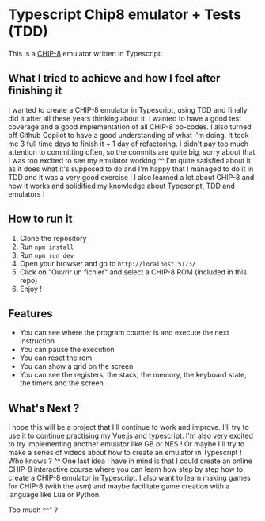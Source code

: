# Typescript Chip8 emulator + Tests (TDD)

This is a [CHIP-8](http://en.wikipedia.org/wiki/CHIP-8) emulator written in Typescript.

## What I tried to achieve and how I feel after finishing it

I wanted to create a CHIP-8 emulator in Typescript, using TDD and finally did it after all these years thinking about
it. I wanted to have a good test coverage and a good implementation of all CHIP-8 op-codes. I also turned off Github
Copilot to have a good understanding of what I'm doing. It took me 3 full time days to finish it + 1 day of refactoring.
I didn't pay too much attention to committing often, so the commits are quite big, sorry about that. I was too excited
to see my emulator working ^^
I'm quite satisfied about it as it does what it's supposed to do and I'm happy that I managed to do it in TDD and it was
a very good exercise ! I also learned a lot about CHIP-8 and how it works and solidified my knowledge about Typescript,
TDD and emulators !

## How to run it

1. Clone the repository
2. Run `npm install`
3. Run `npm run dev`
4. Open your browser and go to `http://localhost:5173/`
5. Click on "Ouvrir un fichier" and select a CHIP-8 ROM (included in this repo)
6. Enjoy !

## Features

- You can see where the program counter is and execute the next instruction
- You can pause the execution
- You can reset the rom
- You can show a grid on the screen
- You can see the registers, the stack, the memory, the keyboard state, the timers and the screen

## What's Next ?

I hope this will be a project that I'll continue to work and improve. I'll try to use it to continue practising my
Vue.js and typescript. I'm also very excited to try implementing another emulator like GB or NES ! Or maybe I'll try to
make a series of videos about how to create an emulator in Typescript ! Who knows ? ^^
One last idea I have in mind is that I could create an online CHIP-8 interactive course where you can learn how step by
step how to create a CHIP-8 emulator in Typescript. I also want to learn making games for CHIP-8 (with the asm) and
maybe facilitate game creation with a language like Lua or Python.

Too much ^^" ?